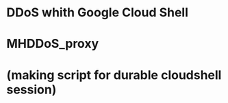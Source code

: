 # DDoS whith Google Cloud Shell 
# MHDDoS_proxy
# 
# (making script for durable cloudshell session)
